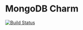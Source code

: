 # MongoDB Charm

[![Build Status](https://travis-ci.org/marcoceppi/layer-mongodb.svg?branch=master)](https://travis-ci.org/marcoceppi/layer-mongodb)
